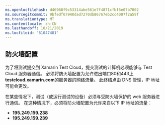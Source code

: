 ```yaml
---
ms.openlocfilehash: d46968f9c53314abe561e7f4871cfbf6e07b7002
ms.sourcegitcommit: 9bfedf07940dad7270db86767eb2cc4007f2a59f
ms.translationtype: MT
ms.contentlocale: zh-CN
ms.lasthandoff: 10/21/2019
ms.locfileid: "61047481"
---
```

## <a name="firewall-configuration"></a>防火墙配置

为了将测试提交到 Xamarin Test Cloud，提交测试的计算机必须能够与 Test Cloud 服务器通信。 必须将防火墙配置为允许进出端口80和443上**testcloud.xamarin.com**的服务器的网络流量。 此终结点由 DNS 管理，IP 地址可能会更改。 

在某些情况下，测试（或运行测试的设备）必须与受防火墙保护的 web 服务器进行通信。 在这种情况下，必须将防火墙配置为允许来自以下 IP 地址的流量：

* **195.249.159.238**
* **195.249.159.239**
